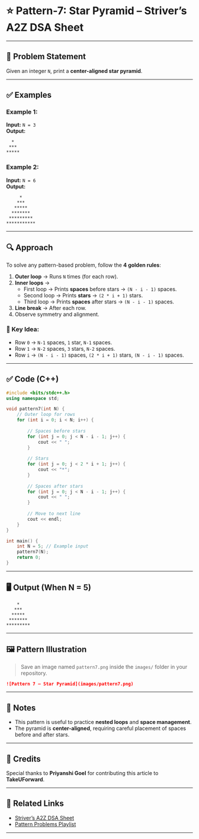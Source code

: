# ⭐ Pattern-7: Star Pyramid – Striver’s A2Z DSA Sheet

---

## 📝 Problem Statement

Given an integer `N`, print a **center-aligned star pyramid**.

---

## ✅ Examples

### Example 1:
**Input:** `N = 3`  
**Output:**
```
  *  
 *** 
*****
```

### Example 2:
**Input:** `N = 6`  
**Output:**
```
     *     
    ***    
   *****   
  *******  
 ********* 
***********
```

---

## 🔍 Approach

To solve any pattern-based problem, follow the **4 golden rules**:

1. **Outer loop** → Runs `N` times (for each row).
2. **Inner loops** →  
   - First loop → Prints **spaces** before stars → `(N - i - 1)` spaces.  
   - Second loop → Prints **stars** → `(2 * i + 1)` stars.  
   - Third loop → Prints **spaces** after stars → `(N - i - 1)` spaces.
3. **Line break** → After each row.
4. Observe symmetry and alignment.

### 🧠 Key Idea:
- Row `0` → `N-1` spaces, `1` star, `N-1` spaces.  
- Row `1` → `N-2` spaces, `3` stars, `N-2` spaces.  
- Row `i` → `(N - i - 1)` spaces, `(2 * i + 1)` stars, `(N - i - 1)` spaces.

---

## ✅ Code (C++)

```cpp
#include <bits/stdc++.h>
using namespace std;

void pattern7(int N) {
    // Outer loop for rows
    for (int i = 0; i < N; i++) {
        
        // Spaces before stars
        for (int j = 0; j < N - i - 1; j++) {
            cout << " ";
        }
        
        // Stars
        for (int j = 0; j < 2 * i + 1; j++) {
            cout << "*";
        }
        
        // Spaces after stars
        for (int j = 0; j < N - i - 1; j++) {
            cout << " ";
        }
        
        // Move to next line
        cout << endl;
    }
}

int main() {
    int N = 5; // Example input
    pattern7(N);
    return 0;
}
```

---

## 🖥️ Output (When N = 5)

```
    *    
   ***   
  *****  
 ******* 
*********
```

---

## 🖼️ Pattern Illustration

> Save an image named `pattern7.png` inside the `images/` folder in your repository.

```markdown
![Pattern 7 – Star Pyramid](images/pattern7.png)
```

---

## 📌 Notes

- This pattern is useful to practice **nested loops** and **space management**.
- The pyramid is **center-aligned**, requiring careful placement of spaces before and after stars.

---

## 🙌 Credits

Special thanks to **Priyanshi Goel** for contributing this article to **TakeUForward**.

---

## 🔗 Related Links

- [Striver’s A2Z DSA Sheet](https://takeuforward.org/interviews/strivers-a2z-dsa-course-sheet-2/)  
- [Pattern Problems Playlist](https://www.youtube.com/playlist?list=PLgUwDviBIf0qUlt5H_kiKYaNSqJ81PMMY)

---
